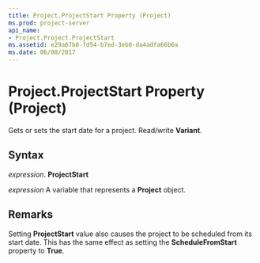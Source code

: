 ```yaml
---
title: Project.ProjectStart Property (Project)
ms.prod: project-server
api_name:
- Project.Project.ProjectStart
ms.assetid: e29a67b8-fd54-b7ed-3eb0-da4adfa66b6a
ms.date: 06/08/2017
---
```



# Project.ProjectStart Property (Project)

Gets or sets the start date for a project. Read/write **Variant**.


## Syntax

 _expression_. **ProjectStart**

 _expression_ A variable that represents a **Project** object.


## Remarks

Setting **ProjectStart** value also causes the project to be scheduled from its start date. This has the same effect as setting the **ScheduleFromStart** property to **True**.


